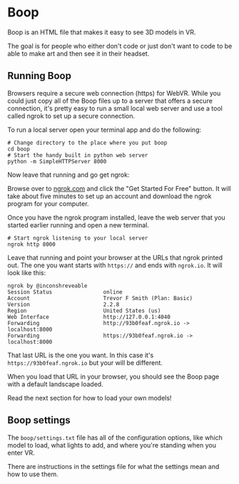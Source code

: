 # Boop

Boop is an HTML file that makes it easy to see 3D models in VR.

The goal is for people who either don't code or just don't want to code to be able to make art and then see it in their headset.

## Running Boop

Browsers require a secure web connection (https) for WebVR. While you could just copy all of the Boop files up to a server that offers a secure connection, it's pretty easy to run a small local web server and use a tool called ngrok to set up a secure connection.

To run a local server open your terminal app and do the following:

	# Change directory to the place where you put boop
	cd boop 
	# Start the handy built in python web server
	python -m SimpleHTTPServer 8000

Now leave that running and go get ngrok:

Browse over to [ngrok.com](https://ngrok.com/) and click the "Get Started For Free" button. It will take about five minutes to set up an account and download the ngrok program for your computer.

Once you have the ngrok program installed, leave the web server that you started earlier running and open a new terminal.

	# Start ngrok listening to your local server
	ngrok http 8000

Leave that running and point your browser at the URLs that ngrok printed out. The one you want starts with `https://` and ends with `ngrok.io`. It will look like this:

	ngrok by @inconshreveable
	Session Status                online
	Account                       Trevor F Smith (Plan: Basic)
	Version                       2.2.8
	Region                        United States (us)
	Web Interface                 http://127.0.0.1:4040
	Forwarding                    http://93b0feaf.ngrok.io -> localhost:8000
	Forwarding                    https://93b0feaf.ngrok.io -> localhost:8000

That last URL is the one you want. In this case it's `https://93b0feaf.ngrok.io` but your will be different.

When you load that URL in your browser, you should see the Boop page with a default landscape loaded.

Read the next section for how to load your own models!

## Boop settings

The `boop/settings.txt` file has all of the configuration options, like which model to load, what lights to add, and where you're standing when you enter VR.

There are instructions in the settings file for what the settings mean and how to use them.

